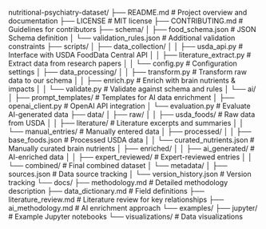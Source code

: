 nutritional-psychiatry-dataset/
├── README.md                       # Project overview and documentation
├── LICENSE                         # MIT license
├── CONTRIBUTING.md                 # Guidelines for contributors
├── schema/
│   ├── food_schema.json            # JSON Schema definition
│   └── validation_rules.json       # Additional validation constraints
├── scripts/
│   ├── data_collection/
│   │   ├── usda_api.py             # Interface with USDA FoodData Central API
│   │   ├── literature_extract.py   # Extract data from research papers
│   │   └── config.py               # Configuration settings
│   ├── data_processing/
│   │   ├── transform.py            # Transform raw data to our schema
│   │   ├── enrich.py               # Enrich with brain nutrients & impacts
│   │   └── validate.py             # Validate against schema and rules
│   └── ai/
│       ├── prompt_templates/        # Templates for AI data enrichment
│       ├── openai_client.py         # OpenAI API integration
│       └── evaluation.py            # Evaluate AI-generated data
├── data/
│   ├── raw/
│   │   ├── usda_foods/              # Raw data from USDA
│   │   ├── literature/              # Literature excerpts and summaries
│   │   └── manual_entries/          # Manually entered data
│   ├── processed/
│   │   ├── base_foods.json          # Processed USDA data
│   │   └── curated_nutrients.json   # Manually curated brain nutrients
│   ├── enriched/
│   │   ├── ai_generated/            # AI-enriched data
│   │   ├── expert_reviewed/         # Expert-reviewed entries
│   │   └── combined/                # Final combined dataset
│   └── metadata/
│       ├── sources.json             # Data source tracking
│       └── version_history.json     # Version tracking
└── docs/
    ├── methodology.md               # Detailed methodology description
    ├── data_dictionary.md           # Field definitions
    ├── literature_review.md         # Literature review for key relationships
    ├── ai_methodology.md            # AI enrichment approach
    └── examples/
        ├── jupyter/                 # Example Jupyter notebooks
        └── visualizations/          # Data visualizations
